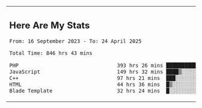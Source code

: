<table border="0">
 <tr>
  <td>
      <h2>Here Are My Stats</h2>
 <!--START_SECTION:waka-->

```txt
From: 16 September 2023 - To: 24 April 2025

Total Time: 846 hrs 43 mins

PHP                                393 hrs 26 mins ███████████▒░░░░░░░░░░░░░   45.89 %
JavaScript                         149 hrs 32 mins ████▒░░░░░░░░░░░░░░░░░░░░   17.44 %
C++                                97 hrs 21 mins  ███░░░░░░░░░░░░░░░░░░░░░░   11.36 %
HTML                               44 hrs 36 mins  █▒░░░░░░░░░░░░░░░░░░░░░░░   05.20 %
Blade Template                     32 hrs 24 mins  █░░░░░░░░░░░░░░░░░░░░░░░░   03.78 %
```

<!--END_SECTION:waka-->
  </td>
    <td>
   <div align="start">
        <a href="https://open.spotify.com/user/dxso20he52f5d4ti73duavf95">
        <img width="200px" src="https://spotify-github-profile.kittinanx.com/api/view.svg?uid=dxso20he52f5d4ti73duavf95&cover_image=true&theme=default&show_offline=false&background_color=121212&interchange=false" alt="Spotify Now Playing">
    </a>
</div> 

  </td>
 </tr>

</table>





